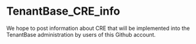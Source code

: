 # TenantBase_CRE_info
We hope to post information about CRE that will be implemented into the TenantBase administration by users of this Github account.
